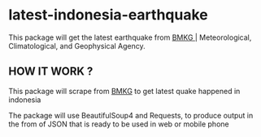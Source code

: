 # latest-indonesia-earthquake
This package will get the latest earthquake from [ BMKG ](https://bmkg.go.id) | Meteorological, Climatological, and Geophysical Agency.

## HOW IT WORK ?

This package will scrape from [BMKG](https://bmkg.go.id) to get latest quake happened in indonesia

The package will use BeautifulSoup4 and Requests, to produce output in the from of JSON that is ready to be used in web or mobile phone
